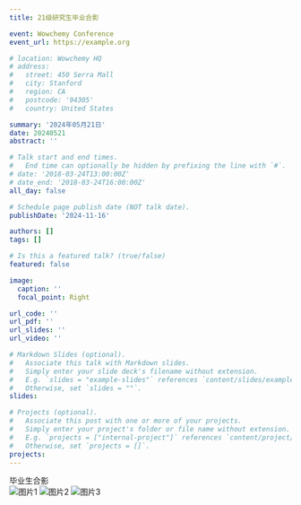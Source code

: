 ```yaml
---
title: 21级研究生毕业合影

event: Wowchemy Conference
event_url: https://example.org

# location: Wowchemy HQ
# address:
#   street: 450 Serra Mall
#   city: Stanford
#   region: CA
#   postcode: '94305'
#   country: United States

summary: '2024年05月21日'
date: 20240521
abstract: ''

# Talk start and end times.
#   End time can optionally be hidden by prefixing the line with `#`.
# date: '2018-03-24T13:00:00Z'
# date_end: '2018-03-24T16:00:00Z'
all_day: false

# Schedule page publish date (NOT talk date).
publishDate: '2024-11-16'

authors: []
tags: []

# Is this a featured talk? (true/false)
featured: false

image:
  caption: ''
  focal_point: Right

url_code: ''
url_pdf: ''
url_slides: ''
url_video: ''

# Markdown Slides (optional).
#   Associate this talk with Markdown slides.
#   Simply enter your slide deck's filename without extension.
#   E.g. `slides = "example-slides"` references `content/slides/example-slides.md`.
#   Otherwise, set `slides = ""`.
slides:

# Projects (optional).
#   Associate this post with one or more of your projects.
#   Simply enter your project's folder or file name without extension.
#   E.g. `projects = ["internal-project"]` references `content/project/deep-learning/index.md`.
#   Otherwise, set `projects = []`.
projects:
---
```

毕业生合影
<br>
![图片1](https://www.helloimg.com/i/2024/11/18/673af8a3e3683.jpg)
![图片2](https://www.helloimg.com/i/2024/11/18/673af8a3e2a1d.jpg)
![图片3](https://www.helloimg.com/i/2024/11/18/673af8a3d6a58.jpg)

